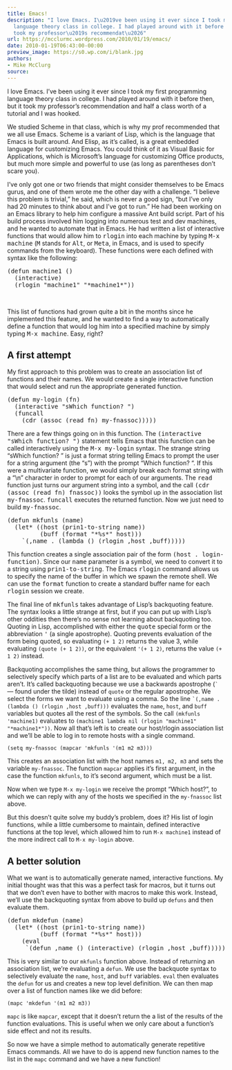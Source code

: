 ```yaml
---
title: Emacs!
description: "I love Emacs. I\u2019ve been using it ever since I took my first programming
  language theory class in college. I had played around with it before then, but it
  took my professor\u2019s recommendat\u2026"
url: https://mcclurmc.wordpress.com/2010/01/19/emacs/
date: 2010-01-19T06:43:00-00:00
preview_image: https://s0.wp.com/i/blank.jpg
authors:
- Mike McClurg
source:
---
```


<p>I love Emacs. I&rsquo;ve been using it ever since I took my first programming language theory class in college. I had played around with it before then, but it took my professor&rsquo;s recommendation and half a class worth of a tutorial and I was hooked.</p>
<p>We studied Scheme in that class, which is why my prof recommended that we all use Emacs. Scheme is a variant of Lisp, which is the language that Emacs is built around. And Elisp, as it&rsquo;s called, is a great embedded language for customizing Emacs. You could think of it as Visual Basic for Applications, which is Microsoft&rsquo;s language for customizing Office products, but much more simple and powerful to use (as long as parentheses don&rsquo;t scare you).</p>
<p>I&rsquo;ve only got one or two friends that might consider themselves to be Emacs gurus, and one of them wrote me the other day with a challenge. &ldquo;I believe this problem is trivial,&rdquo; he said, which is never a good sign, &ldquo;but I&rsquo;ve only had 20 minutes to think about and I&rsquo;ve got to run.&rdquo; He had been working on an Emacs library to help him configure a massive Ant build script. Part of his build process involved him logging into numerous test and dev machines, and he wanted to automate that in Emacs. He had written a list of interactive functions that would allow him to <tt>rlogin</tt> into each machine by typing <tt>M-x machine</tt> (<tt>M</tt> stands for <tt>Alt</tt>, or <tt>Meta</tt>, in Emacs, and is used to specify commands from the keyboard). These functions were each defined with syntax like the following:</p>
<p><code></code></p>
<pre>(defun machine1 ()
  (interactive)
  (rlogin &quot;machine1&quot; &quot;*machine1*&quot;))</pre>
<p>&nbsp;</p>
<p>This list of functions had grown quite a bit in the months since he implemented this feature, and he wanted to find a way to automatically define a function that would log him into a specified machine by simply typing <tt>M-x machine</tt>. Easy, right?</p>
<h2>A first attempt</h2>
<p>My first approach to this problem was to create an association list of functions and their names. We would create a single interactive function that would select and run the appropriate generated function.</p>
<div></div>
<p><code></code></p>
<pre>(defun my-login (fn)
&nbsp; (interactive &quot;sWhich function? &quot;)
&nbsp; (funcall
    (cdr (assoc (read fn) my-fnassoc)))))</pre>
<p></p>
<p>There are a few things going on in this function. The <tt>(interactive &quot;sWhich function? &quot;)</tt> statement tells Emacs that this function can be called interactively using the <tt>M-x my-login</tt> syntax. The strange string &ldquo;sWhich function? &rdquo; is just a format string telling Emacs to prompt the user for a string argument (the &ldquo;s&rdquo;) with the prompt &ldquo;Which function? &ldquo;. If this were a multivariate function, we would simply break each format string with a &ldquo;\n&rdquo; character in order to prompt for each of our arguments. The <tt>read</tt> function just turns our argument string into a symbol, and the call <tt>(cdr (assoc (read fn) fnassoc))</tt> looks the symbol up in the association list <tt>my-fnassoc</tt>. <tt>funcall</tt> executes the returned function. Now we just need to build <tt>my-fnassoc</tt>.</p>
<p><code></code></p>
<pre>(defun mkfunls (name)
  (let* ((host (prin1-to-string name))
         (buff (format &quot;*%s*&quot; host)))
    `(,name . (lambda () (rlogin ,host ,buff)))))</pre>
<p></p>
<p>This function creates a single association pair of the form <tt>(host . login-function)</tt>. Since our <tt>name</tt> parameter is a symbol, we need to convert it to a string using <tt>prin1-to-string</tt>. The Emacs <tt>rlogin</tt> command allows us to specify the name of the buffer in which we spawn the remote shell. We can use the  <tt>format</tt> function to create a standard buffer name for each <tt>rlogin</tt> session we create.</p>
<p>The final line of <tt>mkfunls</tt> takes advantage of Lisp&rsquo;s backquoting feature. The syntax looks a little strange at first, but if you can put up with Lisp&rsquo;s other oddities then there&rsquo;s no sense not learning about backquoting too. Quoting in Lisp, accomplished with either the <tt>quote</tt> special form or the abbreviation <tt>'</tt> (a single apostrophe). Quoting prevents evaluation of the form being quoted, so evaluating <code>(+ 1 2)</code> returns the value 3, while evaluating <code>(quote (+ 1 2))</code>, or the equivalent <code>'(+ 1 2)</code>, returns the value <code>(+ 1 2)</code> instead.</p>
<p>Backquoting accomplishes the same thing, but allows the programmer to  selectively specify which parts of a list are to be evaluated and which parts aren&rsquo;t. It&rsquo;s called backquoting because we use a backwards apostrophe (<code>`</code> &mdash; found under the tilde) instead of <code>quote</code> or the regular apostrophe. We select the forms we want to evaluate using a comma. So the line <code>`(,name . (lambda () (rlogin ,host ,buff)))</code> evaluates the <code>name</code>, <code>host</code>, and <code>buff</code> variables but quotes all the rest of the symbols. So the call <code>(mkfunls 'machine1)</code> evaluates to <code>(machine1 lambda nil (rlogin &quot;machine1&quot; &quot;*machine1*&quot;))</code>. Now all that&rsquo;s left is to create our host/rlogin association list and we&rsquo;ll be able to log in to remote hosts with a single command.</p>
<p><code>(setq my-fnassoc (mapcar 'mkfunls '(m1 m2 m3)))</code></p>
<p>This creates an association list with the host names <code>m1, m2, m3</code> and sets the variable <code>my-fnassoc</code>. The function <code>mapcar</code> applies it&rsquo;s first argument, in the case the function <code>mkfunls</code>, to it&rsquo;s second argument, which must be a list.</p>
<p>Now when we type <code>M-x my-login</code> we receive the prompt &ldquo;Which host?&rdquo;, to which we can reply with any of the hosts we specified in the <code>my-fnassoc</code> list above.</p>
<p>But this doesn&rsquo;t quite solve my buddy&rsquo;s problem, does it? His list of login functions, while a little cumbersome to maintain, defined interactive functions at the top level, which allowed him to run <code>M-x machine1</code> instead of the more indirect call to <code>M-x my-login</code> above.</p>
<h2>A better solution</h2>
<p>What we want is to automatically generate named, interactive functions. My initial thought was that this was a perfect task for macros, but it turns out that we don&rsquo;t even have to bother with macros to make this work. Instead, we&rsquo;ll use the backquoting syntax from above to build up <code>defuns</code> and then evaluate them.</p>
<p><code></code></p>
<pre>(defun mkdefun (name)
  (let* ((host (prin1-to-string name))
         (buff (format &quot;*%s*&quot; host)))
    (eval
     `(defun ,name () (interactive) (rlogin ,host ,buff)))))</pre>
<p></p>
<p>This is very similar to our <code>mkfunls</code> function above. Instead of returning an association list, we&rsquo;re evaluating a <code>defun</code>. We use the backquote syntax to selectively evaluate the <code>name</code>, <code>host</code>, and <code>buff</code> variables. <code>eval</code> then evaluates the <code>defun</code> for us and creates a new top level definition. We can then map over a list of function names like we did before:</p>
<p><code>(mapc 'mkdefun '(m1 m2 m3))</code></p>
<p><code>mapc</code> is like <code>mapcar</code>, except that it doesn&rsquo;t return the a list of the results of the function evaluations. This is useful when we only care about a function&rsquo;s side effect and not its results.</p>
<p>So now we have a simple method to automatically generate repetitive Emacs commands. All we have to do is append new function names to the list in the <code>mapc</code> command and we have a new function!</p>

